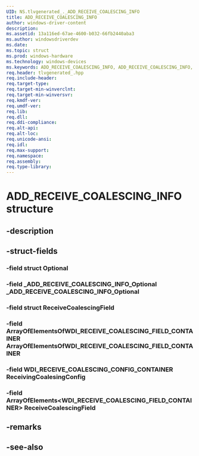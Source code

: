 ```yaml
---
UID: NS.tlvgenerated_._ADD_RECEIVE_COALESCING_INFO
title: ADD_RECEIVE_COALESCING_INFO
author: windows-driver-content
description: 
ms.assetid: 13a116ed-67ae-4600-b032-66fb2440aba3
ms.author: windowsdriverdev
ms.date: 
ms.topic: struct
ms.prod: windows-hardware
ms.technology: windows-devices
ms.keywords: ADD_RECEIVE_COALESCING_INFO, ADD_RECEIVE_COALESCING_INFO, *PADD_RECEIVE_COALESCING_INFO
req.header: tlvgenerated_.hpp
req.include-header:
req.target-type:
req.target-min-winverclnt:
req.target-min-winversvr:
req.kmdf-ver:
req.umdf-ver:
req.lib:
req.dll:
req.ddi-compliance:
req.alt-api:
req.alt-loc:
req.unicode-ansi:
req.idl:
req.max-support:
req.namespace:
req.assembly:
req.type-library:
---
```


# ADD_RECEIVE_COALESCING_INFO structure

## -description



## -struct-fields

### -field struct Optional			
 	
### -field _ADD_RECEIVE_COALESCING_INFO_Optional _ADD_RECEIVE_COALESCING_INFO_Optional			
 	
### -field struct ReceiveCoalescingField			
 	
### -field ArrayOfElementsOfWDI_RECEIVE_COALESCING_FIELD_CONTAINER ArrayOfElementsOfWDI_RECEIVE_COALESCING_FIELD_CONTAINER			
 	
### -field WDI_RECEIVE_COALESCING_CONFIG_CONTAINER ReceivingCoalesingConfig			
 	
### -field ArrayOfElements<WDI_RECEIVE_COALESCING_FIELD_CONTAINER> ReceiveCoalescingField			
 	
## -remarks

## -see-also